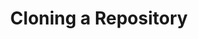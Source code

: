 ---
layout: module
title: Cloning a Repository
pre-requisites: CONT-GHM-01_Basic-configuration
learning-objective: Clone a repository and create a branch to separate feature work from the master branch.
screens:
  - image-slide:
      title: Cloning a Repository
      image: clone-diagram.jpg
      presenter-script:
        - Let's revisit the steps we just covered, but this time, we will use a local copy of the file and the command line to make the changes requested in the issue.
        - First, we will need to create a clone of the repository.
        - When you clone a GitHub repository you are creating a copy of everything in that repository, including its history. This is one of the benefits of a DVCS like git - rather than being required to query a slow centralized server to review the commit history, queries are run locally and are lightning fast.
  - video-slide:
      title: Cloning a Repository
      video: https://www.youtube.com/watch?v=r5C6yXNaSGo
      video-script:
        - do: "Navigate to the `class repository`"
          say: "Earlier you created a branch in this repository. Starting your branch on GitHub is a good best practice to adopt. It let's others know you are working on a specific branch and prevents merge conflicts later in the process."
        - do: "Click the `branch dropdown`"
          say: "Go ahead and check to see that you finished creating your branch."
        - do: "Click `Clone in Desktop`"
          say: "Now, since we want to work locally let's clone this repository on our desktop."
        - do: "Type a file name and navigate to the desired location"
          say: "You can name the clone of the repository anything you would like. In this example, we will leave it the same as the remote. You can also choose the location where you would like the cloned repository to be saved."
        - do: "Click `Clone`"
          say: "When you are finished click Clone. The cloned repository is now shown in the left navigation pane."
        - do: "Click the `Branch dropdown`"
          say: "You can view a list of the branches and ensure you are working on your own branch."
        - do: "Select your Branch"
          say: "If your branch is not already selected, go ahead and select it now!"
      production-notes:
  - lab:
      title: Cloning a Repository
      id: CONT-GHM-02-lab-01
      presenter-script:
        - Let's go ahead and clone this repository to your local desktop.
      steps:
        - description: Clone the repository to your desktop.
          id: CONT-GHM-02-clone
        - description: Checkout your branch.
          id: CONT-GHM-02-checkout
additional-labs:
additional-questions:
resources:
  - title: Cloning a Repository
    url: https://help.github.com/articles/cloning-a-repository/

---